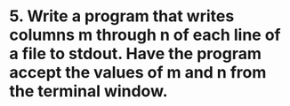 # 5. Write a program that writes columns m through n of each line of a file to stdout. Have the program accept the values of m and n from the terminal window.
